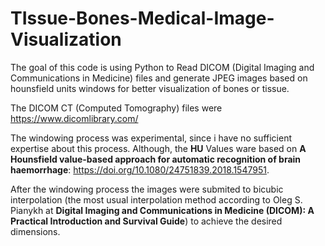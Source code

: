 # TIssue-Bones-Medical-Image-Visualization
The goal of this code is using Python to Read DICOM (Digital Imaging and Communications in Medicine) files and generate JPEG images based on hounsfield units windows for better visualization of bones or tissue.

The DICOM CT (Computed Tomography) files were https://www.dicomlibrary.com/ 

The windowing process was experimental, since i have no sufficient expertise about this process. Although, the **HU** Values ware based on **A Hounsfield value-based approach for automatic recognition of brain haemorrhage**: https://doi.org/10.1080/24751839.2018.1547951.

After the windowing process the images were submited to bicubic interpolation (the most usual interpolation method according to Oleg S. Pianykh at **Digital Imaging and Communications in Medicine (DICOM): A Practical Introduction and Survival Guide**) to achieve the desired dimensions.
